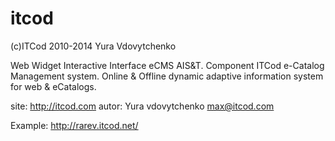 itcod
=====
(c)ITCod 2010-2014 Yura Vdovytchenko

Web Widget Interactive Interface eCMS AIS&T. Component ITCod e-Catalog Management system. Online & Offline dynamic adaptive information system for web & eCatalogs. 

site: http://itcod.com
autor: Yura vdovytchenko max@itcod.com

Example: http://rarev.itcod.net/
